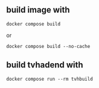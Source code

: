 ## build image with
```
docker compose build
```
or
```
docker compose build --no-cache
```

## build tvhadend with
```
docker compose run --rm tvhbuild
```

